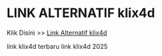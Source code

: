 # LINK ALTERNATIF klix4d

Klik Disini >> <a href="https://linksto.pages.dev/">Link Alternatif klix4d </a>

link klix4d terbaru
link klix4d 2025